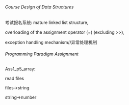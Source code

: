 ###### Course Design of Data Structures

考试报名系统:
mature linked list structure,

overloading of the assignment operator (=) (excluding >>),

exception handling mechanism//异常处理机制

###### Programming Paradigm Assignment

Ass1_p5_array:

read files 

files->string

string->number




